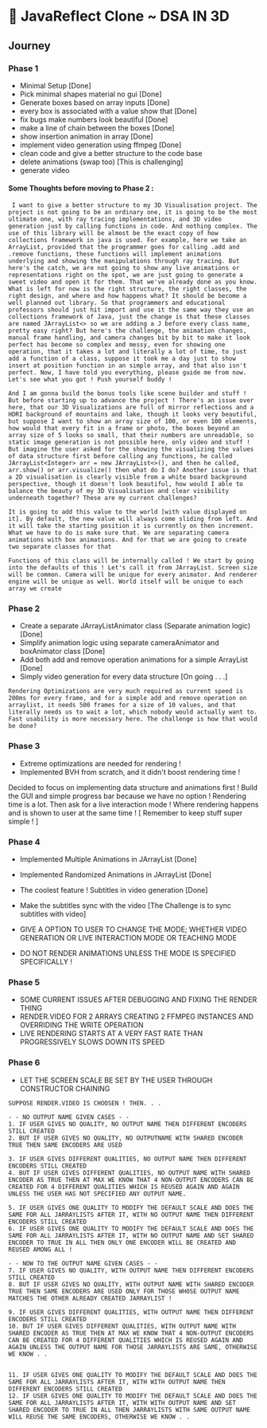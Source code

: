 # 🌟 JavaReflect Clone ~ DSA IN 3D

## Journey

### Phase 1
- Minimal Setup [Done]
- Pick minimal shapes material no gui [Done]
- Generate boxes based on array inputs [Done]
- every box is associated with a value show that [Done]
- fix bugs make numbers look beautiful [Done]
- make a line of chain between the boxes [Done]
- show insertion animation in array [Done]
- implement video generation using ffmpeg [Done]
- clean code and give a better structure to the code base
- delete animations (swap too) [This is challenging]
- generate video

#### Some Thoughts before moving to Phase 2 :

```
 I want to give a better structure to my 3D Visualisation project. The project is not going to be an ordinary one, it is going to be the most ultimate one, with ray tracing implementations, and 3D video generation just by calling functions in code. And nothing complex. The use of this library will be almost be the exact copy of how collections framework in java is used. For example, here we take an ArrayList, provided that the programmer goes for calling .add and .remove functions, these functions will implement animations underlying and showing the manipulations through ray tracing. But here's the catch, we are not going to show any live animations or representations right on the spot, we are just going to generate a sweet video and open it for them. That we've already done as you know. What is left for now is the right structure, the right classes, the right design, and where and how happens what? It should be become a well planned out library. So that programmers and educational professors should just hit import and use it the same way they use an collections framework of Java, just the change is that these classes are named JArrayList<> so we are adding a J before every class name, pretty easy right? But here's the challenge, the animation changes, manual frame handling, and camera changes bit by bit to make it look perfect has become so complex and messy, even for showing one operation, that it takes a lot and literally a lot of time, to just add a function of a class, suppose it took me a day just to show insert at position function in an simple array, and that also isn't perfect. Now, I have told you everything, please guide me from now. Let's see what you got ! Push yourself buddy !
 
And I am gonna build the bonus tools like scene builder and stuff ! But before starting up to advance the project ! There's an issue over here, that our 3D Visualizations are full of mirror reflections and a HDRI background of mountains and lake, though it looks very beautiful, but suppose I want to show an array size of 100, or even 100 elements, how would that every fit in a frame or photo, the boxes beyond an array size of 5 looks so small, that their numbers are unreadable, so static image generation is not possible here, only video and stuff ! But imagine the user asked for the showing the visualizing the values of data structure first before calling any functions, he called JArrayList<Integer> arr = new JArrayList<>(), and then he called, arr.show() or arr.visualize() then what do I do? Another issue is that a 2D visualisation is clearly visible from a white board background perspective, though it doesn't look beautiful, how would I able to balance the beauty of my 3D Visualisation and clear visibility underneath together? These are my current challenges?

It is going to add this value to the world [with value displayed on it]. By default, the new value will always come sliding from left. And it will take the starting position it is currently on then increment. What we have to do is make sure that. We are separating camera animations with box animations. And for that we are going to create two separate classes for that

Functions of this class will be internally called ! We start by going into the defaults of this ! Let's call it from JArrayList. Screen size will be common. Camera will be unique for every animator. And renderer engine will be unique as well. World itself will be unique to each array we create

```

### Phase 2
- Create a separate JArrayListAnimator class (Separate animation logic) [Done]
- Simplify animation logic using separate cameraAnimator and boxAnimator class [Done]
- Add both add and remove operation animations for a simple ArrayList [Done]
- Simply video generation for every data structure [On going . . .]

```
Rendering Optimizations are very much required as current speed is 200ms for every frame, and for a simple add and remove operation on arraylist, it needs 500 frames for a size of 10 values, and that literally needs us to wait a lot, which nobody would actually want to. Fast usability is more necessary here. The challenge is how that would be done?
```

### Phase 3
- Extreme optimizations are needed for rendering ! 
- Implemented BVH from scratch, and it didn't boost rendering time !

Decided to focus on implementing data structure and animations first !
Build the GUI and simple progress bar because we have no option ! Rendering time is a lot.
Then ask for a live interaction mode ! Where rendering happens and is shown to user at the same time !
[ Remember to keep stuff super simple ! ]

### Phase 4
- Implemented Multiple Animations in JArrayList [Done]
- Implemented Randomized Animations in JArrayList [Done]
- The coolest feature ! Subtitles in video generation [Done]
- Make the subtitles sync with the video [The Challenge is to sync subtitles with video]

- GIVE A OPTION TO USER TO CHANGE THE MODE; WHETHER VIDEO GENERATION OR LIVE INTERACTION MODE OR TEACHING MODE
- DO NOT RENDER ANIMATIONS UNLESS THE MODE IS SPECIFIED SPECIFICALLY !

### Phase 5
- SOME CURRENT ISSUES AFTER DEBUGGING AND FIXING THE RENDER THING
- RENDER.VIDEO FOR 2 ARRAYS CREATING 2 FFMPEG INSTANCES AND OVERRIDING THE WRITE OPERATION
- LIVE RENDERING STARTS AT A VERY FAST RATE THAN PROGRESSIVELY SLOWS DOWN ITS SPEED

### Phase 6
- LET THE SCREEN SCALE BE SET BY THE USER THROUGH CONSTRUCTOR CHAINING



```Handling edge cases be like:
SUPPOSE RENDER.VIDEO IS CHOOSEN ! THEN. . .

- - NO OUTPUT NAME GIVEN CASES - -
1. IF USER GIVES NO QUALITY, NO OUTPUT NAME THEN DIFFERENT ENCODERS STILL CREATED
2. BUT IF USER GIVES NO QUALITY, NO OUTPUTNAME WITH SHARED ENCODER TRUE THEN SAME ENCODERS ARE USED

3. IF USER GIVES DIFFERENT QUALITIES, NO OUTPUT NAME THEN DIFFERENT ENCODERS STILL CREATED
4. BUT IF USER GIVES DIFFERENT QUALITIES, NO OUTPUT NAME WITH SHARED ENCODER AS TRUE THEN AT MAX WE KNOW THAT 4 NON-OUTPUT ENCODERS CAN BE CREATED FOR 4 DIFFERENT QUALITIES WHICH IS REUSED AGAIN AND AGAIN UNLESS THE USER HAS NOT SPECIFIED ANY OUTPUT NAME.

5. IF USER GIVES ONE QUALITY TO MODIFY THE DEFAULT SCALE AND DOES THE SAME FOR ALL JARRAYLISTS AFTER IT, WITH NO OUTPUT NAME THEN DIFFERENT ENCODERS STILL CREATED
6. IF USER GIVES ONE QUALITY TO MODIFY THE DEFAULT SCALE AND DOES THE SAME FOR ALL JARRAYLISTS AFTER IT, WITH NO OUTPUT NAME AND SET SHARED ENCODER TO TRUE IN ALL THEN ONLY ONE ENCODER WILL BE CREATED AND REUSED AMONG ALL !

- - NOW TO THE OUTPUT NAME GIVEN CASES - -
7. IF USER GIVES NO QUALITY, WITH OUTPUT NAME THEN DIFFERENT ENCODERS STILL CREATED
8. BUT IF USER GIVES NO QUALITY, WITH OUTPUT NAME WITH SHARED ENCODER TRUE THEN SAME ENCODERS ARE USED ONLY FOR THOSE WHOSE OUTPUT NAME MATCHES THE OTHER ALREADY CREATED JARRAYLIST !

9. IF USER GIVES DIFFERENT QUALITIES, WITH OUTPUT NAME THEN DIFFERENT ENCODERS STILL CREATED
10. BUT IF USER GIVES DIFFERENT QUALITIES, WITH OUTPUT NAME WITH SHARED ENCODER AS TRUE THEN AT MAX WE KNOW THAT 4 NON-OUTPUT ENCODERS CAN BE CREATED FOR 4 DIFFERENT QUALITIES WHICH IS REUSED AGAIN AND AGAIN UNLESS THE OUTPUT NAME FOR THOSE JARRAYLISTS ARE SAME, OTHERWISE WE KNOW . .


11. IF USER GIVES ONE QUALITY TO MODIFY THE DEFAULT SCALE AND DOES THE SAME FOR ALL JARRAYLISTS AFTER IT, WITH WITH OUTPUT NAME THEN DIFFERENT ENCODERS STILL CREATED
12. IF USER GIVES ONE QUALITY TO MODIFY THE DEFAULT SCALE AND DOES THE SAME FOR ALL JARRAYLISTS AFTER IT, WITH WITH OUTPUT NAME AND SET SHARED ENCODER TO TRUE IN ALL THEN JARRAYLISTS WITH SAME OUTPUT NAME WILL REUSE THE SAME ENCODERS, OTHERWISE WE KNOW . .

```